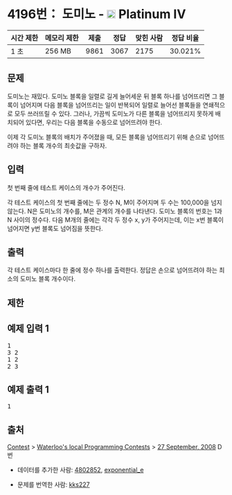 # 4196번： 도미노 - <img src="https://static.solved.ac/tier_small/17.svg" style="height:20px" /> Platinum IV



| 시간 제한 | 메모리 제한 | 제출 | 정답 | 맞힌 사람 | 정답 비율 |
| --- | --- | --- | --- | --- | --- |
| 1 초 | 256 MB | 9861 | 3067 | 2175 | 30.021% |
## 문제

도미노는 재밌다. 도미노 블록을 일렬로 길게 늘어세운 뒤 블록 하나를 넘어뜨리면 그 블록이 넘어지며 다음 블록을 넘어뜨리는 일이 반복되어 일렬로 늘어선 블록들을 연쇄적으로 모두 쓰러뜨릴 수 있다. 그러나, 가끔씩 도미노가 다른 블록을 넘어뜨리지 못하게 배치되어 있다면, 우리는 다음 블록을 수동으로 넘어뜨려야 한다.

이제 각 도미노 블록의 배치가 주어졌을 때, 모든 블록을 넘어뜨리기 위해 손으로 넘어뜨려야 하는 블록 개수의 최솟값을 구하자.

## 입력

첫 번째 줄에 테스트 케이스의 개수가 주어진다.

각 테스트 케이스의 첫 번째 줄에는 두 정수 N, M이 주어지며 두 수는 100,000을 넘지 않는다. N은 도미노의 개수를, M은 관계의 개수를 나타낸다. 도미노 블록의 번호는 1과 N 사이의 정수다. 다음 M개의 줄에는 각각 두 정수 x, y가 주어지는데, 이는 x번 블록이 넘어지면 y번 블록도 넘어짐을 뜻한다.

## 출력

각 테스트 케이스마다 한 줄에 정수 하나를 출력한다. 정답은 손으로 넘어뜨려야 하는 최소의 도미노 블록 개수이다.

## 제한

## 예제 입력 1

<pre>1
3 2
1 2
2 3
</pre>
## 예제 출력 1

<pre>1
</pre>
## 출처

[](https://creativecommons.org/licenses/by-sa/3.0/)

[Contest](/category/45) > [Waterloo's local Programming Contests](/category/98) > [27 September, 2008](/category/detail/483) D번

- 데이터를 추가한 사람: [4802852](/user/4802852), [exponential_e](/user/exponential_e)

- 문제를 번역한 사람: [kks227](/user/kks227)
